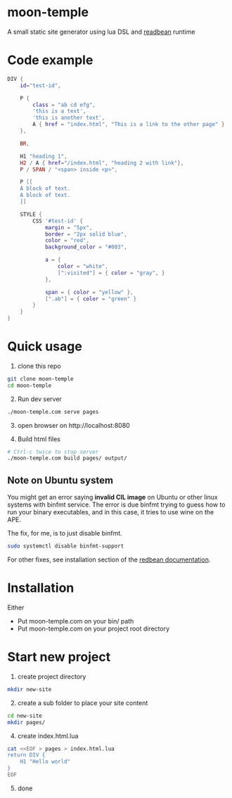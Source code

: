 # moon-temple
A small static site generator using lua DSL and [readbean](https://redbean.dev) runtime

# Code example
```lua
DIV {
    id="test-id",

    P {
        class = "ab cd efg",
        'this is a text',
        'this is another text',
        A { href = "index.html", "This is a link to the other page" }
    },

    BR,

    H1 "heading 1",
    H2 / A { href="/index.html", "heading 2 with link"},
    P / SPAN / "<span> inside <p>",

    P [[
    A block of text.
    A block of text.
    ]]

    STYLE {
        CSS '#test-id' {
            margin = "5px",
            border = "2px solid blue",
            color = "red",
            background_color = "#003",

            a = { 
                color = "white", 
                [":visited"] = { color = "gray", }
            },

            span = { color = "yellow" },
            [".ab"] = { color = "green" }
        }
    }
}
```

# Quick usage
1. clone this repo
```sh
git clone moon-temple
cd moon-temple
```

2. Run dev server
```sh
./moon-temple.com serve pages
```
3. open browser on http://localhost:8080

4. Build html files
```sh
# Ctrl-c twice to stop server
./moon-temple.com build pages/ output/
```

## Note on Ubuntu system
You might get an error saying **invalid CIL image**
on Ubuntu or other linux systems with binfmt service.
The error is due binfmt trying to guess how to run your 
binary executables, and in this case, it tries to 
use wine on the APE.

The fix, for me, is to just disable binfmt.
```sh
sudo systemctl disable binfmt-support
```

For other fixes, see installation section of the [redbean documentation](https://redbean.dev/).

# Installation
Either
- Put moon-temple.com on your bin/ path
- Put moon-temple.com on your project root directory

# Start new project
1. create project directory
```sh
mkdir new-site
```

2. create a sub folder to place your site content
```sh
cd new-site
mkdir pages/
```

4. create index.html.lua
```sh
cat <<EOF > pages > index.html.lua
return DIV {
    H1 "Hello world"
}
EOF
```

5. done

